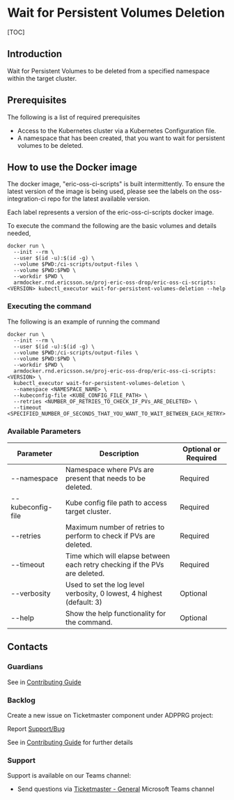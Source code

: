 # Wait for Persistent Volumes Deletion

[TOC]

## Introduction
Wait for Persistent Volumes to be deleted from a specified namespace within the target cluster.

## Prerequisites
The following is a list of required prerequisites
- Access to the Kubernetes cluster via a Kubernetes Configuration file.
- A namespace that has been created, that you want to wait for persistent volumes to be deleted.

## How to use the Docker image
The docker image, "eric-oss-ci-scripts" is built intermittently.
To ensure the latest version of the image is being used, please see the labels on the oss-integration-ci
repo for the latest available version.

Each label represents a version of the eric-oss-ci-scripts docker image.

To execute the command the following are the basic volumes and details needed,
```
docker run \
  --init --rm \
  --user $(id -u):$(id -g) \
  --volume $PWD:/ci-scripts/output-files \
  --volume $PWD:$PWD \
  --workdir $PWD \
  armdocker.rnd.ericsson.se/proj-eric-oss-drop/eric-oss-ci-scripts:<VERSION> kubectl_executor wait-for-persistent-volumes-deletion --help
```

### Executing the command
The following is an example of running the command
```
docker run \
  --init --rm \
  --user $(id -u):$(id -g) \
  --volume $PWD:/ci-scripts/output-files \
  --volume $PWD:$PWD \
  --workdir $PWD \
  armdocker.rnd.ericsson.se/proj-eric-oss-drop/eric-oss-ci-scripts:<VERSION> \
  kubectl_executor wait-for-persistent-volumes-deletion \
  --namespace <NAMESPACE_NAME> \
  --kubeconfig-file <KUBE_CONFIG_FILE_PATH> \
  --retries <NUMBER_OF_RETRIES_TO_CHECK_IF_PVs_ARE_DELETED> \
  --timeout <SPECIFIED_NUMBER_OF_SECONDS_THAT_YOU_WANT_TO_WAIT_BETWEEN_EACH_RETRY>
```

### Available Parameters
| Parameter         | Description                                                                | Optional or Required |
|-------------------|----------------------------------------------------------------------------|----------------------|
| --namespace       | Namespace where PVs are present that needs to be deleted.                  | Required             |
| --kubeconfig-file | Kube config file path to access target cluster.                            | Required             |
| --retries         | Maximum number of retries to perform to check if PVs are deleted.          | Required             |
| --timeout         | Time which will elapse between each retry checking if the PVs are deleted. | Required             |
| --verbosity       | Used to set the log level verbosity, 0 lowest, 4 highest  (default: 3)     | Optional             |
| --help            | Show the help functionality for the command.                               | Optional             |

## Contacts

### Guardians

See in [Contributing Guide](../../../Contribution_Guide.md)

### Backlog

Create a new issue on Ticketmaster component under ADPPRG project:

Report [Support/Bug](https://jira-oss.seli.wh.rnd.internal.ericsson.com/browse/IDUN-4091)

See in [Contributing Guide](../../../Contribution_Guide.md) for further details

### Support

Support is available on our Teams channel:

- Send questions via
  [Ticketmaster - General](https://teams.microsoft.com/l/channel/19%3a9f5ed758e3a6405daffee42e0284268b%40thread.skype/General?groupId=1483901a-b5c4-445a-b707-aa7a5d0c1b4c&tenantId=92e84ceb-fbfd-47ab-be52-080c6b87953f)
  Microsoft Teams channel
